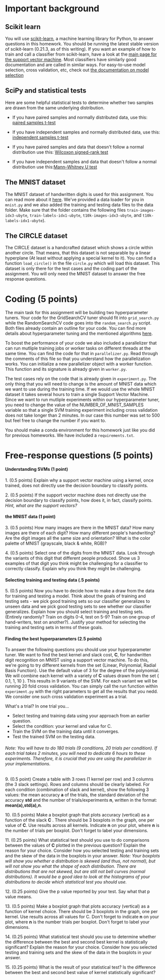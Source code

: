 
# Important background

## Scikit learn

You will use [scikit-learn](http://scikit-learn.org/stable/index.html), a machine learning library for Python, to answer questions in this homework. 
You should be running the latest stable version of scikit-learn (0.21.3, as of this writing).
If you want an example of how to train and call a classifier from scikit-learn, have a look at the [main page for the support vector machine](http://scikit-learn.org/stable/modules/svm.html#multi-class-classification).
Most classifiers have similarly good documentation and are called in similar ways.
For easy-to-use model selection, cross validation, etc, check out [the documentation on model selection](http://scikit-learn.org/stable/model_selection.html#model-selection)

## SciPy and statistical tests
Here are some helpful statistical tests to determine whether two samples are drawn from the same underlying distribution.

* If you have paired samples and normally distributed data, use this: [paired samples t-test](https://docs.scipy.org/doc/scipy/reference/generated/scipy.stats.ttest_rel.html)

* If you have independent samples and normally distributed data, use this: [independent samples t-test](https://docs.scipy.org/doc/scipy/reference/generated/scipy.stats.ttest_ind.html)

* If you have paired samples and data that doesn't follow a normal distribution use this: [Wilcoxon signed-rank test](https://docs.scipy.org/doc/scipy/reference/generated/scipy.stats.wilcoxon.html?highlight=wilcoxon#scipy.stats.wilcoxon)

* If you have independent samples and data that doesn't follow a normal distribution use this:[Mann–Whitney U test](https://docs.scipy.org/doc/scipy/reference/generated/scipy.stats.mannwhitneyu.html?highlight=mannwhitney#scipy.stats.mannwhitneyu)


## The MNIST dataset
The MNIST dataset of handwritten digits is used for this assignment. You can read more about it [here](http://yann.lecun.com/exdb/mnist/). We've provided a data loader for you in `mnist.py` and we also added the training and testing data files to the data folder. Make sure that the folder contains the following files `train-images-idx3-ubyte`, `train-labels-idx1-ubyte`, `t10k-images-idx3-ubyte`, and `t10k-labels-idx1-ubyte`).

## The CIRCLE dataset
The CIRCLE dataset is a handcrafted dataset which shows a circle within another circle. That means, that this dataset is not separable by a linear hyperplane (At least without applying a special kernel to it). You can find a function `load_circle()` in the file `circle.py` which will load this dataset. This dataset is only there for the test cases and the coding part of the assignment. You will only need the MNIST dataset to answer the free response questions.

# Coding (5 points)

The main task for this assignment will be building two hyperparameter tuners. Your code for the GridSearchCV tuner should fit into `grid_search.py` while the RandomSearchCV code goes into the `random_search.py` script. Both files already contain an outline for your code. You can find more details about hyperparameter tuning and the mentioned algorithms [here](https://en.wikipedia.org/wiki/Hyperparameter_optimization).

To boost the performance of your code we also included a parallelizer that can run mutliple training jobs or worker tasks on different threads at the same time. You can find the code for that in `parallelizer.py`. Read through the comments of this file so that you understand how the parallelization works. You can initialize a new parallelizer object with a worker function. This function and its signature is already given in `worker.py`.

The test cases rely on the code that is already given in `experiment.py`. The only thing that you will need to change is the amount of MNIST data which we want to use during the training time. If we would use the whole MNIST dataset it takes several hours to train a single Support Vector Machine. Since we want to run mutliple experiments within our hyperparameter tuner, you need to change the value of the NUMBER_OF_MNIST_SAMPLES variable so that a single SVM training experiment including cross validation does not take longer than 2 minutes. In our case this number was set to 500 but feel free to change the number if you want to.
 
You should make a conda environment for this homework just like you did for previous homeworks. We have included a `requirements.txt`.

# Free-response questions (5 points)

#### Understanding SVMs (1 point)
1\. (0.5 points) Explain why a support vector machine using a kernel, once trained, does not directly use the decision boundary to classify points. 

2\. (0.5 points) If the support vector machine does not directly use the decision boundary to classify points, how does it, in fact, classify points. *Hint, what are the support vectors?*

#### the MNIST data (1 point)
3\. (0.5 points) How many images are there in the MNIST data? How many images are there of each digit? How many different people's handwriting? Are the digit images all the same size and orientation? What is the color palette of MNIST (grayscale, black & white, RGB)?

4\. (0.5 points) Select one of the digits from the MNIST data. Look through the variants of this digit that different people produced. Show us 3 examples of that digit you think might be challenging for a classifier to correctly classify. Explain why you think they might be challenging.

#### Selecting training and testing data  (.5 points)

5\. (0.5 points) Now you have to decide how to make a draw from the data for training and testing a model. Think about the goals of training and testing sets - we pick good training sets so our classifier generalizes to unseen data and we pick good testing sets to see whether our classifier generalizes. Explain how you should select training and testing sets. (Entirely randomly? Train on digits 0-4, test on 5-9? Train on one group of hand-writers, test on another?). Justify your method for selecting the training and testing sets in terms of these goals. 

#### Finding the best hyperparameters (2.5 points)
To answer the following questions you should use your hyperparameter tuner. We want to find the best kernel and slack cost, **C**, for handwritten digit recognition on MNIST using a support vector machine. To do this, we're going to try different kernels from the set {Linear, Polynomial, Radial Basis Function}. Use the default value of 3 for the degree of the polynomial. We will combine each kernel with a variety of **C** values drawn from the set { 0.1, 1, 10 }. This results in 9 variants of the SVM. For each variant we will be running 20 fold cross validation. You can simply call the run function within `experiment.py` with the right parameters to get all the results that you nedd. We consider one such cross validation experiment as a trial.

What's a trial? In one trial you...

- Select testing and training data using your approach from an earlier question.
- Select the condition: your kernel and value for C.
- Train the SVM on the training data until it converges.
- Test the trained SVM on the testing data.

###### Note: You will have to do 180 trials (9 conditions, 20 trials per condition). If each trial takes 2 minutes, you will need to dedicate 6 hours to these experiments. Therefore, it is crucial that you are using the parallelizer in your implementations.

9\. (0.5 point) Create a table with 3 rows (1 kernel per row) and 3 columns (the 3 slack settings). Rows and columns should be clearly labeled. For each condition (combination of slack and kernel), show the following 3 values: the mean accuracy **a** of the trials, the standard deviation of the accuracy **std** and the number of trials/experiments **n**, written in the format: **mean(a),std(a),n**. 

10\. (0.5 points) Make a boxplot graph that plots accuracy (vertical) as a function of the slack **C** . There should be 3 boxplots in the graph, one per value of **C**. Use results across all kernels. Indicate **n** on your plot, where **n** is the number of trials per boxplot. Don't forget to label your dimensions. 

11\. (0.25 points) What statistical test should you use to do comparisons between the values of **C** plotted in the previous question? Explain the reason for your choice. Consider how you selected testing and training sets and the skew of the data in the boxplots in your answer. _Note: Your boxplots will show you whether a distribution is skewed (and thus, not normal), but will not show you what the shape of each distribution. There are distributions that are not skewed, but are still not bell curves (normal distributions). It would be a good idea to look at the histograms of your distributions to decide which statistical test you should use._

12\. (0.25 points) Give the p value reported by your test. Say what that p value means. 

13\. (0.5 points) Make a boxplot graph that plots accuracy (vertical) as a function of kernel choice. There should be 3 boxplots in the graph, one per kernel. Use results across all values for C. Don't forget to indicate **n** on your plot, where **n** is the number trials per boxplot. Don't forget to label your dimensions. 

14\. (0.25 points) What statistical test should you use to determine whether the difference between the best and second best kernel is statistically significant? Explain the reason for your choice. Consider how you selected testing and training sets and the skew of the data in the boxplots in your answer. 

15\. (0.25 points) What is the result of your statistical test? Is the difference between the best and second best value of kernel statistically significant?